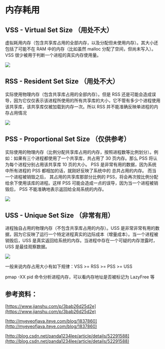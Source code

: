 # 内存耗用

## VSS - Virtual Set Size （用处不大）

虚拟耗用内存（包含共享库占用的全部内存，以及分配但未使用内存）。其大小还包括了可能不在 RAM 中的内存（比如虽然 malloc 分配了空间，但尚未写入）。VSS 很少被用于判断一个进程的真实内存使用量。

![](./img/vss.png)

## RSS - Resident Set Size （用处不大）

实际使用物理内存（包含共享库占用的全部内存）。但是 RSS 还是可能会造成误导，因为它仅仅表示该进程所使用的所有共享库的大小，它不管有多少个进程使用该共享库，该共享库仅被加载到内存一次。所以 RSS 并不能准确反映单进程的内存占用情况

![](./img/rss.png)

## PSS - Proportional Set Size （仅供参考）

实际使用的物理内存（比例分配共享库占用的内存，按照进程数等比例划分）。例如：如果有三个进程都使用了一个共享库，共占用了 30 页内存。那么 PSS 将认为每个进程分别占用该共享库 10 页的大小。 PSS 是非常有用的数据，因为系统中所有进程的 PSS 都相加的话，就刚好反映了系统中的 总共占用的内存。 而当一个进程被销毁之后， 其占用的共享库那部分比例的 PSS，将会再次按比例分配给余下使用该库的进程。这样 PSS 可能会造成一点的误导，因为当一个进程被销毁后， PSS 不能准确地表示返回给全局系统的内存。

![](./img/pss.png)

## USS - Unique Set Size （非常有用）

进程独自占用的物理内存（不包含共享库占用的内存）。USS 是非常非常有用的数据，因为它反映了运行一个特定进程真实的边际成本（增量成本）。当一个进程被销毁后，USS 是真实返回给系统的内存。当进程中存在一个可疑的内存泄露时，USS 是最佳观察数据。

![](./img/uss.png)

一般来说内存占用大小有如下规律：VSS >= RSS >= PSS >= USS

pmap -XX pid 命令分析进程内存，可以看内存地址是否被标记为 LazyFree 等

## 参考资料：

[https://www.jianshu.com/p/3bab26d25d2e](https://www.jianshu.com/p/3bab26d25d2e)

[http://myeyeofjava.iteye.com/blog/1837860](http://myeyeofjava.iteye.com/blog/1837860)

[http://blog.csdn.net/panda1234lee/article/details/52291588](http://blog.csdn.net/panda1234lee/article/details/52291588)
